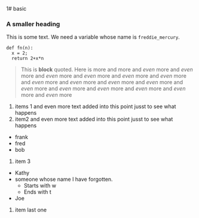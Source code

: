 1# basic
### A smaller heading

This is some text.  We need a variable whose name is `freddie_mercury`.
```
def fn(n):
  x = 2;
  return 2+x*n
```

> This is **block** quoted.
> Here is more
> and more
> and _even_ more
> and _even_ more and _even_ more and _even_ more and _even_ more and _even_ more and _even_ more and _even_ more and _even_ more
> and _even_ more and _even_ more and _even_ more and _even_ more and _even_ more and _even_ more and _even_ more

1. items 1 and even more text added into this point jusst to see what happens
1. item2 and even more text added into this point jusst to see what happens
  * frank
  * fred
  * bob
1. item 3
  * Kathy
  * someone whose name I have forgotten.
    * Starts with w
    * Ends with t
  * Joe
1. item last one
